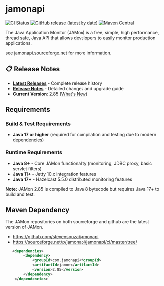 # jamonapi

[![CI Status](https://github.com/stevensouza/jamonapi/workflows/JAMon%20CI/CD%20Pipeline/badge.svg)](https://github.com/stevensouza/jamonapi/actions)
[![GitHub release (latest by date)](https://img.shields.io/github/v/release/stevensouza/jamonapi)](https://github.com/stevensouza/jamonapi/releases/latest)
[![Maven Central](https://img.shields.io/maven-central/v/com.jamonapi/jamon)](https://central.sonatype.com/artifact/com.jamonapi/jamon)

The Java Application Monitor (JAMon) is a free, simple, high performance, thread safe, Java API that allows developers to easily monitor production applications.

see [jamonapi.sourceforge.net](http://jamonapi.sourceforge.net) for more information.

## 📋 Release Notes

- **[Latest Releases](https://github.com/stevensouza/jamonapi/releases)** - Complete release history
- **[Release Notes](RELEASE_NOTES.md)** - Detailed changes and upgrade guide
- **Current Version**: 2.85 ([What's New](https://github.com/stevensouza/jamonapi/releases/tag/v2_85))

## Requirements

### Build & Test Requirements
- **Java 17 or higher** (required for compilation and testing due to modern dependencies)

### Runtime Requirements
- **Java 8+** - Core JAMon functionality (monitoring, JDBC proxy, basic servlet filters)
- **Java 11+** - Jetty 10.x integration features  
- **Java 17+** - Hazelcast 5.5.0 distributed monitoring features

**Note:** JAMon 2.85 is compiled to Java 8 bytecode but requires Java 17+ to build and test.

## Maven Dependency

The JAMon repositories on both sourceforge and github are the latest version of JAMon.
* https://github.com/stevensouza/jamonapi
* https://sourceforge.net/p/jamonapi/jamonapi/ci/master/tree/

```xml
   <dependencies>
        <dependency>
            <groupId>com.jamonapi</groupId>
            <artifactId>jamon</artifactId>
            <version>2.85</version>
        </dependency>
    </dependencies>
```
